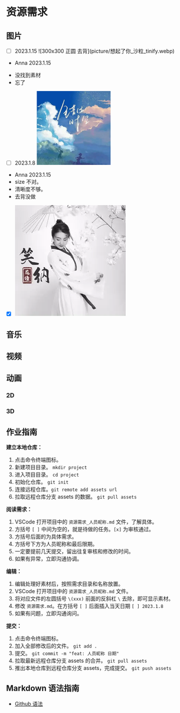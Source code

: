 # 资源需求

## 图片
- [ ] 2023.1.15 ![300x300 正圆 去背]\(picture/想起了你_沙粒_tinify.webp)
* Anna 2023.1.15
- 没找到素材
- 忘了

- [ ] 2023.1.8 ![200x200](picture/错位时空.png)
* Anna 2023.1.15
* size 不对。
* 清晰度不够。
* 去背没做
- [x] ![300x300](picture/笑纳_花僮_tinify.webp)

## 音乐

## 视频

## 动画
### 2D

### 3D 


## 作业指南
**建立本地仓库：**
1. 点击命令终端图标。
2. 新建项目目录。 ```mkdir project```
3. 进入项目目录。 ```cd project```
4. 初始化仓库。 ```git init```
5. 连接远程仓库。```git remote add assets url```
6. 拉取远程仓库分支 assets 的数据。  ```git pull assets```

**阅读需求：**
1. VSCode 打开项目中的 ```资源需求_人员昵称.md``` 文件，了解具体。
2. 方括号 ```[ ]``` 中间为空的，就是待做的任务。```[x]``` 为审核通过。 
3. 方括号后面的为具体需求。
4. 方括号下方为人员昵称和最后限期。
5. 一定要提前几天提交，留出往复审核和修改的时间。
6. 如果有异常，立即沟通协调。

**编辑：**
1. 编辑处理好素材后，按照需求目录和名称放置。
2. VSCode 打开项目中的 ```资源需求_人员昵称.md``` 文件。
3. 将对应文件的左圆括号 ```\(xxx)``` 前面的反斜杠 ```\``` 去除，即可显示素材。
4. 修改 ```资源需求.md```。在方括号 ```[ ]``` 后面插入当天日期 ```[ ] 2023.1.8```
5. 如果有问题，立即沟通询问。

**提交：**
1. 点击命令终端图标。
2. 加入全部修改后的文件。 ```git add .```
3. 提交。 ```git commit -m "feat: 人员昵称 日期"```
4. 拉取最新远程仓库分支 assets 的合并。  ```git pull assets```
5. 推出本地仓库到远程仓库分支 assets，完成提交。  ```git push assets```

## Markdown 语法指南
- [Github 语法](https://docs.github.com/zh/get-started/writing-on-github/getting-started-with-writing-and-formatting-on-github/basic-writing-and-formatting-syntax#headings)